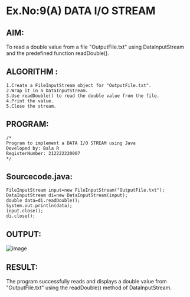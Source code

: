 # Ex.No:9(A)          DATA I/O STREAM
## AIM:
To read a double value from a file "OutputFile.txt" using DataInputStream and the predefined function readDouble().

## ALGORITHM :
```
1.Create a FileInputStream object for "OutputFile.txt".
2.Wrap it in a DataInputStream.
3.Use readDouble() to read the double value from the file.
4.Print the value.
5.Close the stream.
```

## PROGRAM:
 ```
/*
Program to implement a DATA I/O STREAM using Java
Developed by: Bala R
RegisterNumber: 212222220007
*/
```

## Sourcecode.java:
```
FileInputStream input=new FileInputStream("OutputFile.txt");
DataInputStream di=new DataInputStream(input);
double data=di.readDouble();
System.out.println(data);
input.close();
di.close();
```

## OUTPUT:

![image](https://github.com/user-attachments/assets/7c199ea0-778d-4e03-8172-7e44072b990e)

## RESULT:
The program successfully reads and displays a double value from "OutputFile.txt" using the readDouble() method of DataInputStream.

